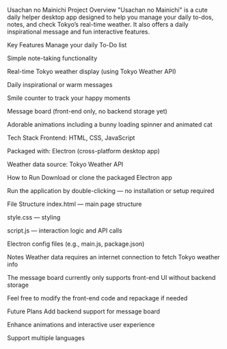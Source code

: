 Usachan no Mainichi
Project Overview
"Usachan no Mainichi" is a cute daily helper desktop app designed to help you manage your daily to-dos, notes, and check Tokyo’s real-time weather. It also offers a daily inspirational message and fun interactive features.

Key Features
Manage your daily To-Do list

Simple note-taking functionality

Real-time Tokyo weather display (using Tokyo Weather API)

Daily inspirational or warm messages

Smile counter to track your happy moments

Message board (front-end only, no backend storage yet)

Adorable animations including a bunny loading spinner and animated cat

Tech Stack
Frontend: HTML, CSS, JavaScript

Packaged with: Electron (cross-platform desktop app)

Weather data source: Tokyo Weather API

How to Run
Download or clone the packaged Electron app

Run the application by double-clicking — no installation or setup required

File Structure
index.html — main page structure

style.css — styling

script.js — interaction logic and API calls

Electron config files (e.g., main.js, package.json)

Notes
Weather data requires an internet connection to fetch Tokyo weather info

The message board currently only supports front-end UI without backend storage

Feel free to modify the front-end code and repackage if needed

Future Plans
Add backend support for message board

Enhance animations and interactive user experience

Support multiple languages
